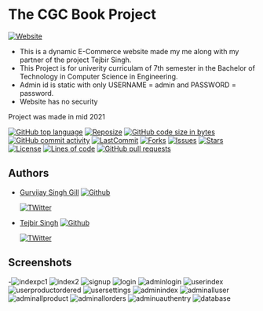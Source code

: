 
# The CGC Book Project
 [![Website](https://img.shields.io/website?down_color=red&down_message=down&up_message=live&url=http%3A%2F%2Fbookcgc.epizy.com%2F)](http://bookcgc.epizy.com/)
 
 
- This is a dynamic E-Commerce website made my me along with my 
partner of the project Tejbir Singh.
- This Project is for univerity curriculam of 7th semester in the Bachelor of 
Technology in Computer Science in Engineering.
- Admin id is static with only USERNAME = admin and PASSWORD = password.
- Website has no security

Project was made in mid 2021

 [![GitHub top language](https://img.shields.io/github/languages/top/gillgurvijay01/cgc-book-project)]()
 [![Reposize](https://img.shields.io/github/repo-size/gillgurvijay01/cgc-book-project?label=Size%20of%20Project)]()
 [![GitHub code size in bytes](https://img.shields.io/github/languages/code-size/GILLGURVIJAY01/CGC-BOOK-PROJECT)]()
 [![GitHub commit activity](https://img.shields.io/github/commit-activity/m/gillgurvijay01/CGC-Book-Project)]()
 [![LastCommit](https://img.shields.io/github/last-commit/gillgurvijay01/cgc-book-project)]()
 [![Forks](https://img.shields.io/github/forks/gillgurvijay01/cgc-book-project?style=social)]()
 [![Issues](https://img.shields.io/github/issues/gillgurvijay01/CGC-Book-Project)]()
 [![Stars](https://img.shields.io/github/stars/gillgurvijay01/CGC-Book-Project)]()
 [![License](https://img.shields.io/github/license/gillgurvijay01/CGC-Book-Project)]()
 [![Lines of code](https://img.shields.io/tokei/lines/github/gillgurvijay01/cgc-book-project)]()
 [![GitHub pull requests](https://img.shields.io/github/issues-pr/gillgurvijay01/cgc-book-project)]()
 
 
 
## Authors

- [Gurvijay Singh Gill](https://www.github.com/gillgurvijay01)  [![Github](https://img.shields.io/github/followers/gillgurvijay01?style=social)](https://github.com/login?return_to=https%3A%2F%2Fgithub.com%2Fgillgurvijay01)
  
  [![TWitter](https://img.shields.io/twitter/follow/gillgurvijay01?style=social)](https://twitter.com/gillgurvijay01)

- [Tejbir Singh](https://www.github.com/tejbirsingh7878)  [![Github](https://img.shields.io/github/followers/tejbirsingh7878?style=social)](https://github.com/login?return_to=https%3A%2F%2Fgithub.com%2Ftejbirsingh7878)


  [![TWitter](https://img.shields.io/twitter/follow/TejbirSingh7878?style=social)](https://twitter.com/tejbirsingh7878)
 




  
## Screenshots

-![indexpc1](https://user-images.githubusercontent.com/67116971/131243329-61b9fc91-69a3-4bcb-bc3a-1a95746e5f5c.png)
![index2](https://user-images.githubusercontent.com/67116971/131243340-9579783b-4fdd-412c-91c1-da939f555eb1.png)
![signup](https://user-images.githubusercontent.com/67116971/131243341-30ff36f8-603e-43e5-bcdc-69812ed445df.png)
![login](https://user-images.githubusercontent.com/67116971/131243344-e6f5d60b-8375-4bb4-83fc-e59b0aef0aa2.png)
![adminlogin](https://user-images.githubusercontent.com/67116971/131243345-63a9f748-59b3-4487-99df-01711d9a6748.png)
![userindex](https://user-images.githubusercontent.com/67116971/131243347-42986d49-0842-437b-89e2-6004f1cbaa6a.png)
![userproductordered](https://user-images.githubusercontent.com/67116971/131243349-afa399ba-11e3-4ea1-93c0-28d8abc8ada2.png)
![usersettings](https://user-images.githubusercontent.com/67116971/131243352-8b85dca9-608e-4e68-abde-3217e8f42bc8.png)
![adminindex](https://user-images.githubusercontent.com/67116971/131243353-6db7d2f1-de85-4685-a642-45db32ca71df.png)
![adminalluser](https://user-images.githubusercontent.com/67116971/131243356-cf1c72f5-4aa2-4963-821d-47abc32519a2.png)
![adminallproduct](https://user-images.githubusercontent.com/67116971/131243358-c66d2356-18c5-4315-9e60-f698dcd99a96.png)
![adminallorders](https://user-images.githubusercontent.com/67116971/131243360-ed444fb4-b4f1-41ab-a0b3-518c38b3f5e2.png)
![adminuauthentry](https://user-images.githubusercontent.com/67116971/131243362-52e13db1-ab80-4f01-a2c2-3c6aa519ae78.png)
![database](https://user-images.githubusercontent.com/67116971/131243393-d9df90cf-5364-4c18-8af6-81d3df3d7e97.png)


  
